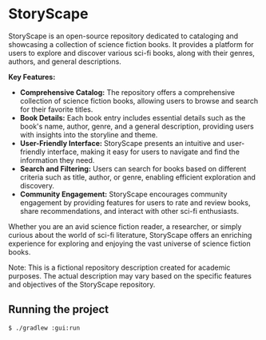 # StoryScape

StoryScape is an open-source repository dedicated to cataloging and showcasing a collection of science fiction books. It
provides a platform for users to explore and discover various sci-fi books, along with their genres, authors, and
general descriptions.

**Key Features:**

- **Comprehensive Catalog:** The repository offers a comprehensive collection of science fiction books, allowing users
  to browse and search for their favorite titles.
- **Book Details:** Each book entry includes essential details such as the book's name, author, genre, and a general
  description, providing users with insights into the storyline and theme.
- **User-Friendly Interface:** StoryScape presents an intuitive and user-friendly interface, making it easy for users to
  navigate and find the information they need.
- **Search and Filtering:** Users can search for books based on different criteria such as title, author, or genre,
  enabling efficient exploration and discovery.
- **Community Engagement:** StoryScape encourages community engagement by providing features for users to rate and
  review books, share recommendations, and interact with other sci-fi enthusiasts.

Whether you are an avid science fiction reader, a researcher, or simply curious about the world of sci-fi literature,
StoryScape offers an enriching experience for exploring and enjoying the vast universe of science fiction books.

Note: This is a fictional repository description created for academic purposes. The actual description may vary based on
the specific features and objectives of the StoryScape repository.

## Running the project
```bash
$ ./gradlew :gui:run
```